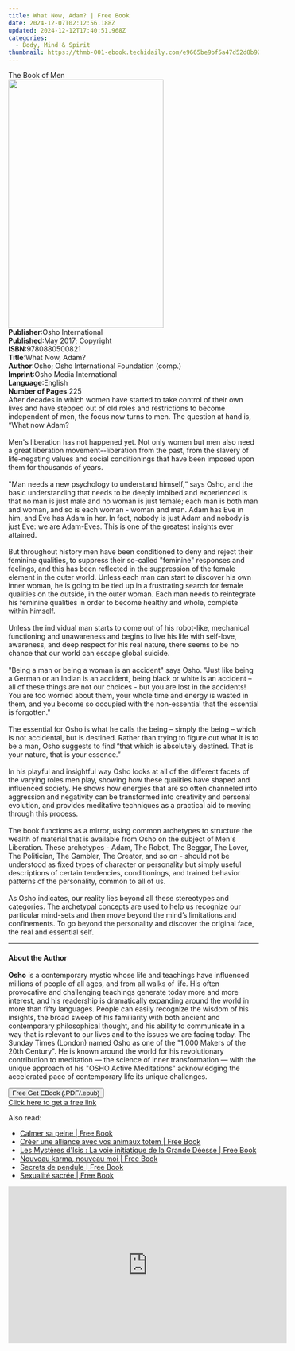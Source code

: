 ```yaml
---
title: What Now, Adam? | Free Book
date: 2024-12-07T02:12:56.188Z
updated: 2024-12-12T17:40:51.968Z
categories:
  - Body, Mind & Spirit
thumbnail: https://thmb-001-ebook.techidaily.com/e9665be9bf5a47d52d8b92435482dddda1d346310dc2574bab99d356010653c8.jpg
---
```

<main id="book-container">
  <div class="flex flex-col">
    <div class="book-brief flex-1 py-6 px-4 sm:p-6 md:py-10 md:px-8">
      <!-- brief-->
      <div class="book-brief-main">The Book of Men</div>
    </div>
    <div
      class="book-meta-info flex-1 grid gap-4 col-start-1 col-end-3 row-start-1 sm:mb-6 sm:grid-cols-4 lg:gap-6 lg:col-start-2 lg:row-end-6 lg:row-span-6 lg:mb-0"
    >
      <div
        class="book-meta-info-left place-content-center mt-4 p-4 text-sm leading-6 col-start-2 col-span-2 dark:text-slate-400"
      >
        <img
          class="w-full h-500 object-cover rounded-lg sm:h-255 sm:col-span-2 lg:col-span-full"
          src="https://img-001-ebook.techidaily.com/6a5dcd6e2929eb149a3c8d09e17e9f07420c9e21f66d8f0655e47cdaf2a1adc7.jpg"
          alt=""
          width="312"
          height="500"
        />
      </div>
      <div
        class="book-meta-info-right mt-2 col-start-1 row-start-2 col-span-3 self-center"
      >
        <!-- meta data  -->
        <div class="flex flex-col px-4 md:px-8">
          <div class="flex-1">
            <strong>Publisher</strong>:<span class="px-2"
              >Osho International</span
            >
          </div>
          <div class="flex-1">
            <strong>Published</strong>:<span class="px-2"
              >May 2017; Copyright</span
            >
          </div>
          <div class="flex-1">
            <strong>ISBN</strong>:<span class="px-2">9780880500821</span>
          </div>
          <div class="flex-1">
            <strong>Title</strong>:<span class="px-2">What Now, Adam?</span>
          </div>
          <div class="flex-1">
            <strong>Author</strong>:<span class="px-2"
              >Osho; Osho International Foundation (comp.)</span
            >
          </div>
          <div class="flex-1">
            <strong>Imprint</strong>:<span class="px-2"
              >Osho Media International</span
            >
          </div>
          <div class="flex-1">
            <strong>Language</strong>:<span class="px-2">English</span>
          </div>
          <div class="flex-1">
            <strong>Number of Pages</strong>:<span class="px-2">225</span>
          </div>
        </div>
      </div>
    </div>
    <div class="book-description flex-1 py-6 px-4 sm:p-6 md:py-10 md:px-8">
      <div class="book-description-main">
        <div accordion-content="" id="description">
          After decades in which women have started to take control of their own
          lives and have stepped out of old roles and restrictions to become
          independent of men, the focus now turns to men. The question at hand
          is, “What now Adam?<br /><br />Men's liberation has not happened yet.
          Not only women but men also need a great liberation
          movement--liberation from the past, from the slavery of life-negating
          values and social conditionings that have been imposed upon them for
          thousands of years.<br /><br />"Man needs a new psychology to
          understand himself,“ says Osho, and the basic understanding that needs
          to be deeply imbibed and experienced is that no man is just male and
          no woman is just female; each man is both man and woman, and so is
          each woman - woman and man. Adam has Eve in him, and Eve has Adam in
          her. In fact, nobody is just Adam and nobody is just Eve: we are
          Adam-Eves. This is one of the greatest insights ever attained.<br /><br />But
          throughout history men have been conditioned to deny and reject their
          feminine qualities, to suppress their so-called "feminine" responses
          and feelings, and this has been reflected in the suppression of the
          female element in the outer world. Unless each man can start to
          discover his own inner woman, he is going to be tied up in a
          frustrating search for female qualities on the outside, in the outer
          woman. Each man needs to reintegrate his feminine qualities in order
          to become healthy and whole, complete within himself.<br /><br />Unless
          the individual man starts to come out of his robot-like, mechanical
          functioning and unawareness and begins to live his life with
          self-love, awareness, and deep respect for his real nature, there
          seems to be no chance that our world can escape global suicide.<br /><br />"Being
          a man or being a woman is an accident" says Osho. "Just like being a
          German or an Indian is an accident, being black or white is an
          accident – all of these things are not our choices - but you are lost
          in the accidents! You are too worried about them, your whole time and
          energy is wasted in them, and you become so occupied with the
          non-essential that the essential is forgotten."<br /><br />The
          essential for Osho is what he calls the being – simply the being –
          which is not accidental, but is destined. Rather than trying to figure
          out what it is to be a man, Osho suggests to find “that which is
          absolutely destined. That is your nature, that is your essence.”<br /><br />In
          his playful and insightful way Osho looks at all of the different
          facets of the varying roles men play, showing how these qualities have
          shaped and influenced society. He shows how energies that are so often
          channeled into aggression and negativity can be transformed into
          creativity and personal evolution, and provides meditative techniques
          as a practical aid to moving through this process.<br /><br />The book
          functions as a mirror, using common archetypes to structure the wealth
          of material that is available from Osho on the subject of Men's
          Liberation. These archetypes - Adam, The Robot, The Beggar, The Lover,
          The Politician, The Gambler, The Creator, and so on - should not be
          understood as fixed types of character or personality but simply
          useful descriptions of certain tendencies, conditionings, and trained
          behavior patterns of the personality, common to all of us.<br /><br />As
          Osho indicates, our reality lies beyond all these stereotypes and
          categories. The archetypal concepts are used to help us recognize our
          particular mind-sets and then move beyond the mind’s limitations and
          confinements. To go beyond the personality and discover the original
          face, the real and essential self.
        </div>
        <div class="accordion-fader"></div>
      </div>
    </div>
    <div class="book-excerpts flex-1 py-6 px-4 sm:p-6 md:py-10 md:px-8">
      <!-- excerpts-->
      <div class="book-excerpts-main">
        <hr />
        <h4 class="placeholder placeholder-heading">
          <span>About the Author</span>
        </h4>
        <p>
          <strong>Osho</strong> is a contemporary mystic whose life and
          teachings have influenced millions of people of all ages, and from all
          walks of life. His often provocative and challenging teachings
          generate today more and more interest, and his readership is
          dramatically expanding around the world in more than fifty languages.
          People can easily recognize the wisdom of his insights, the broad
          sweep of his familiarity with both ancient and contemporary
          philosophical thought, and his ability to communicate in a way that is
          relevant to our lives and to the issues we are facing today. The
          Sunday Times (London) named Osho as one of the "1,000 Makers of the
          20th Century". He is known around the world for his revolutionary
          contribution to meditation — the science of inner transformation —
          with the unique approach of his "OSHO Active Meditations"
          acknowledging the accelerated pace of contemporary life its unique
          challenges.
        </p>
      </div>
    </div>
    <div
      class="book-about-author flex-1 py-6 px-4 sm:p-6 md:py-10 md:px-8"
    ></div>
    <div class="book-free-get flex-1 py-6 px-4 sm:p-6 md:py-10 md:px-8">
      <button
        id="btn-free-get"
        class="bg-blue-500 hover:bg-blue-700 text-white font-bold py-2 px-4 rounded"
      >
        Free Get EBook (.PDF/.epub)
      </button>
      <div id="countdown-display" class="px-2 text-lg mt-2"></div>
      <a
        id="free-link"
        class="hidden bg-blue-500 hover:bg-blue-700 text-white font-bold py-2 px-4 rounded"
        href="https://www.ebooks.com/en-us/book/96476516/what-now-adam/osho/"
        target="_blank"
        >Click here to get a free link</a
      >
    </div>
    <script>
      let countdownTime = 0;
      let countdownInterval = null;
      document
        .getElementById('btn-free-get')
        .addEventListener('click', startCountdown);
      function startCountdown() {
        countdownTime = new Date().getTime() + 60000 * 3;
        countdownInterval = setInterval(updateCountdown, 1000);
        document.getElementById('btn-free-get').disabled = true;
        document
          .getElementById('btn-free-get')
          .classList.add('bg-gray-500', 'cursor-not-allowed');
      }
      function updateCountdown() {
        let currentTime = new Date().getTime();
        let timeLeft = countdownTime - currentTime;
        let secondsLeft = Math.floor(timeLeft / 1000);
        document.getElementById('countdown-display').innerHTML =
          `Remaining time: ${secondsLeft} seconds.`;
        if (secondsLeft <= 0) {
          clearInterval(countdownInterval);
          document.getElementById('btn-free-get').classList.add('hidden');
          document.getElementById('free-link').classList.remove('hidden');
          document.getElementById('countdown-display').innerHTML = '';
        }
      }
    </script>
  </div>
</main>

<ins class="adsbygoogle"
      style="display:block"
      data-ad-client="ca-pub-7571918770474297"
      data-ad-slot="8358498916"
      data-ad-format="auto"
      data-full-width-responsive="true"></ins>
    

<span class="atpl-alsoreadstyle">Also read:</span>
<div><ul>
<li><a href="https://novels-ebooks.techidaily.com/210755289-9782017205920-calmer-sa-peine/"><u>Calmer sa peine | Free Book</u></a></li>
<li><a href="https://novels-ebooks.techidaily.com/210755284-9791028523985-creer-une-alliance-avec-vos-animaux-totem/"><u>Créer une alliance avec vos animaux totem | Free Book</u></a></li>
<li><a href="https://novels-ebooks.techidaily.com/210755283-9791028525194-les-mysteres-disis-la-voie-initiatique-de-la-grande-deesse/"><u>Les Mystères d'Isis : La voie initiatique de la Grande Déesse | Free Book</u></a></li>
<li><a href="https://novels-ebooks.techidaily.com/210755343-9791028526597-nouveau-karma-nouveau-moi/"><u>Nouveau karma, nouveau moi | Free Book</u></a></li>
<li><a href="https://novels-ebooks.techidaily.com/210755353-9791028523619-secrets-de-pendule/"><u>Secrets de pendule | Free Book</u></a></li>
<li><a href="https://novels-ebooks.techidaily.com/210755301-9791028521745-sexualite-sacree/"><u>Sexualité sacrée | Free Book</u></a></li>
</ul></div>

<!-- affiliate ads begin -->
<iframe width="560" height="315" src="https://www.youtube.com/embed/_O8m9KphYzs?si=jITthzeyX_Kmt9X2" title="YouTube video player" frameborder="0" allow="accelerometer; autoplay; clipboard-write; encrypted-media; gyroscope; picture-in-picture; web-share" referrerpolicy="strict-origin-when-cross-origin" allowfullscreen></iframe>
<!-- affiliate ads end -->

